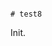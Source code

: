                                                                                                # test8

Init.

